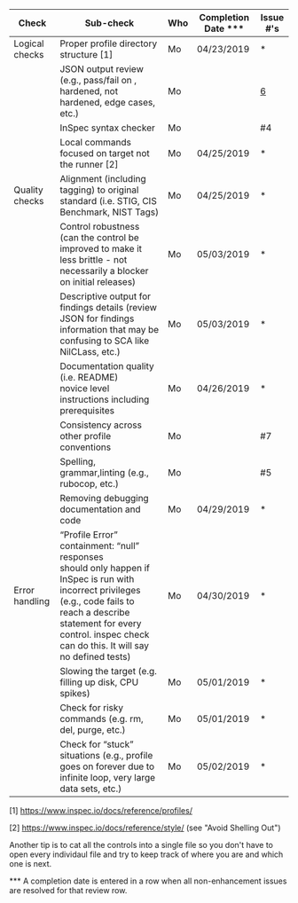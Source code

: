 | Check          | Sub-check                                                                         | Who | Completion Date *** | Issue #'s |
|----------------|-----------------------------------------------------------------------------------|-----|-----------------|-----------|
|Logical checks| Proper profile directory structure	[1]						|Mo|04/23/2019|*|
| |JSON output review (e.g., pass/fail on ,<br>hardened, not hardened, edge cases, etc.)|Mo| |[6](../../issues/6)
| |InSpec syntax checker|Mo| |#4|
| |Local commands focused on target not the runner [2]|Mo|04/25/2019|*|
|Quality checks|Alignment (including tagging) to original<br> standard (i.e. STIG, CIS Benchmark, NIST Tags)|Mo|04/25/2019|*|
| |Control robustness (can the control be improved to make it less brittle - not necessarily a blocker on initial releases)|Mo|05/03/2019|*|
| |Descriptive output for findings details (review JSON for findings information that may be confusing to SCA like NilCLass, etc.)|Mo|05/03/2019|*|
| |Documentation quality (i.e. README)<br> novice level instructions including prerequisites|Mo|04/26/2019|*|
| |Consistency across other profile conventions |Mo| |#7|
| |Spelling, grammar,linting (e.g., rubocop, etc.)|Mo| |#5|
| |Removing debugging documentation and code|Mo|04/29/2019|*|
| Error handling |“Profile Error” containment: “null” responses <br>should only happen if InSpec is run with incorrect privileges (e.g., code fails to reach a describe statement for every control. inspec check can do this. It will say no defined tests)|Mo|04/30/2019|*|
| |Slowing the target (e.g. filling up disk, CPU spikes)|Mo|05/01/2019|*|
| |Check for risky commands (e.g. rm, del, purge, etc.)|Mo|05/01/2019|*|
| |Check for “stuck” situations (e.g., profile goes on forever due to infinite loop, very large data sets, etc.)|Mo|05/02/2019|*|


[1] https://www.inspec.io/docs/reference/profiles/

[2] https://www.inspec.io/docs/reference/style/ (see "Avoid Shelling Out")

Another tip is to cat all the controls into a single file so you don't have to open every individaul file and try to keep track of where you are and which one is next.

*** A completion date is entered in a row when all non-enhancement issues are resolved for that review row.
